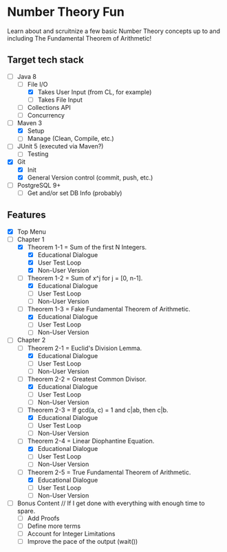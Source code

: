 # Number Theory Fun
Learn about and scruitnize a few basic Number Theory concepts up to and including The Fundamental Theorem of Arithmetic!

## Target tech stack
- [ ] Java 8
  - [ ] File I/O
    - [x] Takes User Input (from CL, for example)
    - [ ] Takes File Input
  - [ ] Collections API
  - [ ] Concurrency
- [ ] Maven 3
  - [x] Setup
  - [ ] Manage (Clean, Compile, etc.)
- [ ] JUnit 5 (executed via Maven?)
  - [ ] Testing
- [x] Git
  - [x] Init
  - [x] General Version control (commit, push, etc.)
- [ ] PostgreSQL 9+
  - [ ] Get and/or set DB Info (probably)

## Features
- [x] Top Menu
- [ ] Chapter 1
  - [x] Theorem 1-1 = Sum of the first N Integers.
    - [x] Educational Dialogue
    - [x] User Test Loop
    - [x] Non-User Version
  - [ ] Theorem 1-2 = Sum of x^j for j = [0, n-1].
    - [x] Educational Dialogue
    - [ ] User Test Loop
    - [ ] Non-User Version
  - [ ] Theorem 1-3 = Fake Fundamental Theorem of Arithmetic.
    - [x] Educational Dialogue
    - [ ] User Test Loop
    - [ ] Non-User Version
- [ ] Chapter 2
  - [ ] Theorem 2-1 = Euclid's Division Lemma.
    - [x] Educational Dialogue
    - [ ] User Test Loop
    - [ ] Non-User Version
  - [ ] Theorem 2-2 = Greatest Common Divisor.
    - [x] Educational Dialogue
    - [ ] User Test Loop
    - [ ] Non-User Version
  - [ ] Theorem 2-3 = If gcd(a, c) = 1 and c|ab, then c|b.
    - [x] Educational Dialogue
    - [ ] User Test Loop
    - [ ] Non-User Version
  - [ ] Theorem 2-4 = Linear Diophantine Equation.
    - [x] Educational Dialogue
    - [ ] User Test Loop
    - [ ] Non-User Version
  - [ ] Theorem 2-5 = True Fundamental Theorem of Arithmetic.
    - [x] Educational Dialogue
    - [ ] User Test Loop
    - [ ] Non-User Version
- [ ] Bonus Content // If I get done with everything with enough time to spare. 
  - [ ] Add Proofs
  - [ ] Define more terms
  - [ ] Account for Integer Limitations
  - [ ] Improve the pace of the output (wait())